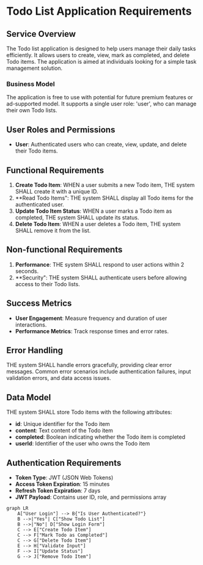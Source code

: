 # Todo List Application Requirements

## Service Overview
The Todo list application is designed to help users manage their daily tasks efficiently. It allows users to create, view, mark as completed, and delete Todo items. The application is aimed at individuals looking for a simple task management solution.

### Business Model
The application is free to use with potential for future premium features or ad-supported model. It supports a single user role: 'user', who can manage their own Todo lists.

## User Roles and Permissions
- **User**: Authenticated users who can create, view, update, and delete their Todo items.

## Functional Requirements
1. **Create Todo Item**: WHEN a user submits a new Todo item, THE system SHALL create it with a unique ID.
2. **Read Todo Items": THE system SHALL display all Todo items for the authenticated user.
3. **Update Todo Item Status**: WHEN a user marks a Todo item as completed, THE system SHALL update its status.
4. **Delete Todo Item**: WHEN a user deletes a Todo item, THE system SHALL remove it from the list.

## Non-functional Requirements
1. **Performance**: THE system SHALL respond to user actions within 2 seconds.
2. **Security": THE system SHALL authenticate users before allowing access to their Todo lists.

## Success Metrics
- **User Engagement**: Measure frequency and duration of user interactions.
- **Performance Metrics**: Track response times and error rates.

## Error Handling
THE system SHALL handle errors gracefully, providing clear error messages. Common error scenarios include authentication failures, input validation errors, and data access issues.

## Data Model
THE system SHALL store Todo items with the following attributes:
- **id**: Unique identifier for the Todo item
- **content**: Text content of the Todo item
- **completed**: Boolean indicating whether the Todo item is completed
- **userId**: Identifier of the user who owns the Todo item

## Authentication Requirements
- **Token Type**: JWT (JSON Web Tokens)
- **Access Token Expiration**: 15 minutes
- **Refresh Token Expiration**: 7 days
- **JWT Payload**: Contains user ID, role, and permissions array

```mermaid
graph LR
    A["User Login"] --> B{"Is User Authenticated?"}
    B -->|"Yes"| C["Show Todo List"]
    B -->|"No"| D["Show Login Form"]
    C --> E["Create Todo Item"]
    C --> F["Mark Todo as Completed"]
    C --> G["Delete Todo Item"]
    E --> H["Validate Input"]
    F --> I["Update Status"]
    G --> J["Remove Todo Item"]
```